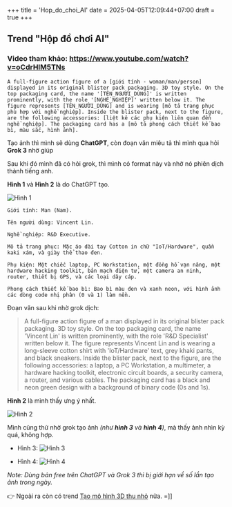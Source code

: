 +++
title = 'Hop_do_choi_AI'
date = 2025-04-05T12:09:44+07:00
draft = true
+++

## Trend "Hộp đồ chơi AI"

### Video tham khảo: https://www.youtube.com/watch?v=oCdrHlM5TNs
```
A full-figure action figure of a [giới tính - woman/man/person] displayed in its original blister pack packaging. 3D toy style. On the top packaging card, the name '[TÊN_NGƯỜI_DÙNG]' is written prominently, with the role '[NGHỀ_NGHIỆP]' written below it. The figure represents [TÊN_NGƯỜI_DÙNG] and is wearing [mô tả trang phục phù hợp với nghề nghiệp]. Inside the blister pack, next to the figure, are the following accessories: [liệt kê các phụ kiện liên quan đến nghề nghiệp]. The packaging card has a [mô tả phong cách thiết kế bao bì, màu sắc, hình ảnh].
```

Tạo ảnh thì mình sẽ dùng **ChatGPT**, còn đoạn văn miêu tả thì mình qua hỏi **Grok 3** nhờ giúp

Sau khi đó mình đã có hỏi grok, thì mình có format này và nhờ nó phiên dịch thành tiếng anh.

**Hình 1** và **Hình 2** là do ChatGPT tạo.

![Hình 1](/image/Others/Hop_do_choi_AI/Hinh_1.png)

```
Giới tính: Man (Nam).

Tên người dùng: Vincent Lin.

Nghề nghiệp: R&D Executive.

Mô tả trang phục: Mặc áo dài tay Cotton in chữ "IoT/Hardware", quần kaki xám, và giày thể thao đen.

Phụ kiện: Một chiếc laptop, PC Workstation, một đồng hồ vạn năng, một hardware hacking toolkit, bản mạch điện tử, một camera an ninh, router, thiết bị GPS, và các loại dây cáp.

Phong cách thiết kế bao bì: Bao bì màu đen và xanh neon, với hình ảnh các dòng code nhị phân (0 và 1) làm nền.
```

Đoạn văn sau khi nhờ grok dịch:
> A full-figure action figure of a man displayed in its original blister pack packaging. 3D toy style. On the top packaging card, the name 'Vincent Lin' is written prominently, with the role 'R&D Specialist' written below it. The figure represents Vincent Lin and is wearing a long-sleeve cotton shirt with 'IoT/Hardware' text, grey khaki pants, and black sneakers. Inside the blister pack, next to the figure, are the following accessories: a laptop, a PC Workstation, a multimeter, a hardware hacking toolkit, electronic circuit boards, a security camera, a router, and various cables. The packaging card has a black and neon green design with a background of binary code (0s and 1s). </br>

**Hình 2** là mình thấy ưng ý nhất.

![Hình 2](/image/Others/Hop_do_choi_AI/Hinh_2.png)

Mình cũng thử nhờ grok tạo ảnh *(như **hình 3** và **hình 4**)*, mà thấy ảnh nhìn kỳ quá, không hợp.

- Hình 3:
![Hình 3](/image/Others/Hop_do_choi_AI/Hinh_3.jpg)

- Hình 4:
![Hình 4](/image/Others/Hop_do_choi_AI/Hinh_4.jpg)

*Note: Dùng bản free trên ChatGPT và Grok 3 thì bị giới hạn về số lần tạo ảnh trong ngày.*

👉 Ngoài ra còn có trend [Tạo mô hình 3D thu nhỏ](https://quantrimang.com/cach-tao-nha-bup-be-voi-chatgpt-tao-mo-hinh-3d-thu-nho-voi-chatgpt-208379) nữa. =]]

